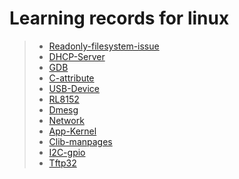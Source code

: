 # Learning records for linux

> - [Readonly-filesystem-issue](https://nbviewer.jupyter.org/github/openxzx/learn-records/blob/master/linux/readonly/readonly-system-issue.ipynb)
> - [DHCP-Server](https://nbviewer.jupyter.org/github/openxzx/learn-records/blob/master/linux/dhcp/dhcp-server.ipynb)
> - [GDB](https://nbviewer.jupyter.org/github/openxzx/learn-records/blob/master/linux/gdb/gdb.ipynb)
> - [C-attribute](https://nbviewer.jupyter.org/github/openxzx/learn-records/blob/master/linux/c-attribute/c-attribute.ipynb)
> - [USB-Device](https://nbviewer.jupyter.org/github/openxzx/learn-records/blob/master/linux/usbdev/usb-device.ipynb)
> - [RL8152](https://nbviewer.jupyter.org/github/openxzx/learn-records/blob/master/linux/RL8152/RL8152-driver.ipynb)
> - [Dmesg](https://nbviewer.jupyter.org/github/openxzx/learn-records/blob/master/linux/dmesg/dmesg.ipynb)
> - [Network](https://nbviewer.jupyter.org/github/openxzx/learn-records/blob/master/linux/network/network.ipynb)
> - [App-Kernel](https://nbviewer.jupyter.org/github/openxzx/learn-records/blob/master/linux/app-kernel/user-kernel-switch.ipynb)
> - [Clib-manpages](https://nbviewer.jupyter.org/github/openxzx/learn-records/blob/master/linux/manpages/clib-manpages.ipynb)
> - [I2C-gpio](https://nbviewer.jupyter.org/github/openxzx/learn-records/blob/master/linux/i2c-gpio/i2c-gpio.ipynb)
> - [Tftp32](https://nbviewer.jupyter.org/github/openxzx/learn-records/blob/master/linux/tftpd32/tftp32.ipynb)

